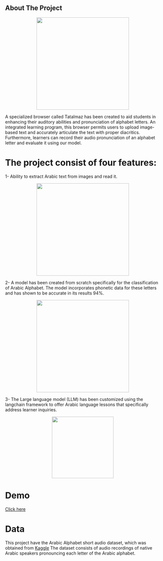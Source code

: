 ## About The Project

<p align="center">
  <img src="https://github.com/eabsoma/Tatalmaz/assets/142039353/a639bb32-581b-4252-a786-be26c95fe219" width="300"/>
</p>

A specialized browser called Tatalmaz has been created to aid students in enhancing their auditory abilities and pronunciation of alphabet letters. An integrated learning program, this browser permits users to upload image-based text and accurately articulate the text with proper diacritics. Furthermore, learners can record their audio pronunciation of an alphabet letter and evaluate it using our model.

# The project consist of four features:
  1- Ability to extract Arabic text from images and read it.
     <p align="center">
  <img src="https://github.com/eabsoma/Tatalmaz/assets/142039353/b754394f-bc4f-474f-92e7-31e0280d1fb7" width="300"/>
</p>

  2- A model has been created from scratch specifically for the classification of Arabic Alphabet. The model incorporates phonetic data for these letters and has shown to be accurate in its results 94%.
   <p align="center">
  <img src="https://github.com/eabsoma/Tatalmaz/assets/142039353/8025266a-365a-49a7-b279-d094c2b22103" width="300"/>
</p>

  3- The Large language model (LLM) has been customized using the langchain framework to offer Arabic language lessons that specifically address learner inquiries.
       <p align="center">
  <img src="https://github.com/eabsoma/Tatalmaz/assets/142039353/bacd521d-7fd7-4246-9a81-4d65f0ba523a" width="200"/>
</p>

# Demo

[Click here](https://drive.google.com/file/d/16_VJ7Tp7QWdXmTT3BsG-PdSLWOhqlCVB/view?usp=sharing)

# Data
 This project have the Arabic Alphabet short audio dataset, which was obtained from [Kaggle](https://www.kaggle.com/datasets/mazinali1990/arabic-alphabet-speech-dataset) The dataset 
 consists of audio recordings of native Arabic speakers pronouncing each letter of the Arabic alphabet.
